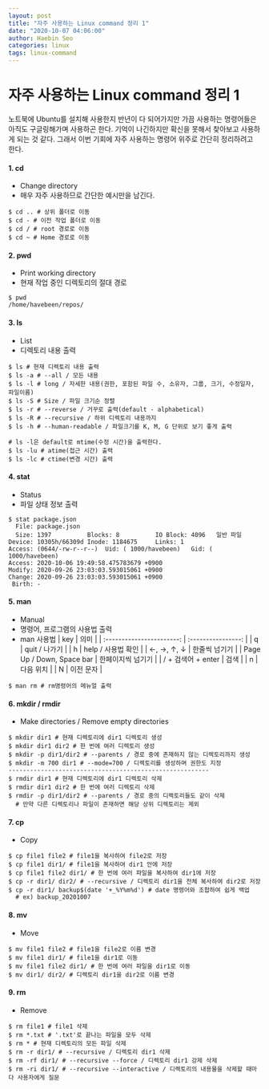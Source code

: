 ```yaml
---
layout: post
title: "자주 사용하는 Linux command 정리 1"
date: "2020-10-07 04:06:00"
author: Haebin Seo
categories: linux
tags: linux-command
---
```

# 자주 사용하는 Linux command 정리 1

노트북에 Ubuntu를 설치해 사용한지 반년이 다 되어가지만 가끔 사용하는 명령어들은 아직도 구글링해가며 사용하곤 한다. 기억이 나긴하지만 확신을 못해서 찾아보고 사용하게 되는 것 같다.
그래서 이번 기회에 자주 사용하는 명령어 위주로 간단히 정리하려고 한다.

#### 1. cd
  - Change directory
  - 매우 자주 사용하므로 간단한 예시만을 남긴다.
  ```shell
  $ cd .. # 상위 폴더로 이동
  $ cd - # 이전 작업 폴더로 이동
  $ cd / # root 경로로 이동
  $ cd ~ # Home 경로로 이동
  ```

#### 2. pwd
  - Print working directory
  - 현재 작업 중인 디렉토리의 절대 경로
  ```shell
  $ pwd
  /home/havebeen/repos/
  ```

#### 3. ls
  - List
  - 디렉토리 내용 출력
  ```shell
  $ ls # 현재 디렉토리 내용 출력
  $ ls -a # --all / 모든 내용
  $ ls -l # long / 자세한 내용(권한, 포함된 파일 수, 소유자, 그룹, 크기, 수정일자, 파일이름)
  $ ls -S # Size / 파일 크기순 정렬
  $ ls -r # --reverse / 거꾸로 출력(default - alphabetical)
  $ ls -R # --recursive / 하위 디렉토리 내용까지
  $ ls -h # --human-readable / 파일크기를 K, M, G 단위로 보기 좋게 출력
  
  # ls -l은 default로 mtime(수정 시간)을 출력한다.
  $ ls -lu # atime(접근 시간) 출력
  $ ls -lc # ctime(변경 시간) 출력
  ```

#### 4. stat
  - Status
  - 파일 상태 정보 출력
  ```shell
  $ stat package.json
    File: package.json
    Size: 1397      	Blocks: 8          IO Block: 4096   일반 파일
  Device: 10305h/66309d	Inode: 1184675     Links: 1
  Access: (0644/-rw-r--r--)  Uid: ( 1000/havebeen)   Gid: ( 1000/havebeen)
  Access: 2020-10-06 19:49:58.475783679 +0900
  Modify: 2020-09-26 23:03:03.593015061 +0900
  Change: 2020-09-26 23:03:03.593015061 +0900
   Birth: -
  ```

#### 5. man
  - Manual
  - 명령어, 프로그램의 사용법 출력
  - man 사용법
    |            key            |        의미        |
    | :-----------------------: | :----------------: |
    |             q             |   quit / 나가기    |
    |             h             | help / 사용법 확인 |
    |        ←, →, ↑, ↓         |   한줄씩 넘기기    |
    | Page Up / Down, Space bar | 한페이지씩 넘기기  |
    |    / + 검색어 + enter     |        검색        |
    |             n             |     다음 위치      |
    |             N             |     이전 문자      |
  ```shell
  $ man rm # rm명령어의 메뉴얼 출력
  ```

#### 6. mkdir / rmdir
  - Make directories / Remove empty directories
  ```shell
  $ mkdir dir1 # 현재 디렉토리에 dir1 디렉토리 생성
  $ mkdir dir1 dir2 # 한 번에 여러 디렉토리 생성
  $ mkdir -p dir1/dir2 # --parents / 경로 중에 존재하지 않는 디렉토리까지 생성
  $ mkdir -m 700 dir1 # --mode=700 / 디렉토리를 생성하며 권한도 지정
  --------------------------------------------------------
  $ rmdir dir1 # 현재 디렉토리에 dir1 디렉토리 삭제
  $ rmdir dir1 dir2 # 한 번에 여러 디렉토리 삭제
  $ rmdir -p dir1/dir2 # --parents / 경로 중의 디렉토리들도 같이 삭제
    # 만약 다른 디렉토리나 파일이 존재하면 해당 상위 디렉토리는 제외
  ```

#### 7. cp
  - Copy
  ```shell
  $ cp file1 file2 # file1을 복사하여 file2로 저장
  $ cp file1 dir1/ # file1을 복사하여 dir1 안에 저장
  $ cp file1 file2 dir1/ # 한 번에 여러 파일을 복사하여 dir1에 저장
  $ cp -r dir1/ dir2/ # --recursive / 디렉토리 dir1을 전체 복사하여 dir2로 저장
  $ cp -r dir1/ backup$(date '+_%Y%m%d') # date 명령어와 조합하여 쉽게 백업
    # ex) backup_20201007
  ```

#### 8. mv
  - Move
  ```shell
  $ mv file1 file2 # file1을 file2로 이름 변경
  $ mv file1 dir1/ # file1을 dir1로 이동
  $ mv file1 file2 dir1/ # 한 번에 여러 파일을 dir1로 이동
  $ mv dir1/ dir2/ # 디렉토리 dir1을 dir2로 이름 변경
  ```

#### 9. rm
  - Remove
  ```shell
  $ rm file1 # file1 삭제
  $ rm *.txt # '.txt'로 끝나는 파일을 모두 삭제
  $ rm * # 현재 디렉토리의 모든 파일 삭제
  $ rm -r dir1/ # --recursive / 디렉토리 dir1 삭제
  $ rm -rf dir1/ # --recursive --force / 디렉토리 dir1 강제 삭제
  $ rm -ri dir1/ # --recursive --interactive / 디렉토리의 내용물을 삭제할 때마다 사용자에게 질문
  ```
